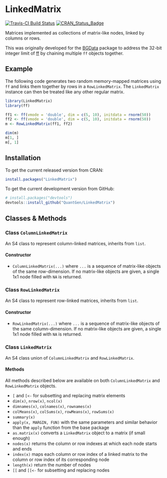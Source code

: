 LinkedMatrix
============

[![Travis-CI Build Status](https://travis-ci.org/QuantGen/LinkedMatrix.svg?branch=master)](https://travis-ci.org/QuantGen/LinkedMatrix)
[![CRAN_Status_Badge](http://www.r-pkg.org/badges/version/LinkedMatrix)](http://cran.r-project.org/package=LinkedMatrix)

Matrices implemented as collections of matrix-like nodes, linked by columns or rows.

This was originally developed for the [BGData](https://github.com/QuantGen/BGData) package to address the 32-bit integer limit of [ff](https://cran.r-project.org/web/packages/ff/index.html) by chaining multiple `ff` objects together.


Example
-------

The following code generates two random memory-mapped matrices using `ff` and links them together by rows in a `RowLinkedMatrix`. The `LinkedMatrix` instance can then be treated like any other regular matrix.

```R
library(LinkedMatrix)
library(ff)

ff1 <- ff(vmode = 'double', dim = c(5, 10), initdata = rnorm(50))
ff2 <- ff(vmode = 'double', dim = c(5, 10), initdata = rnorm(50))
m <- RowLinkedMatrix(ff1, ff2)

dim(m)
m[1, ]
m[, 1]
```


Installation
------------

To get the current released version from CRAN:

```r
install.packages("LinkedMatrix")
```

To get the current development version from GitHub:

```r
# install.packages("devtools")
devtools::install_github("QuantGen/LinkedMatrix")
```


Classes & Methods
-----------------

### Class `ColumnLinkedMatrix`

An S4 class to represent column-linked matrices, inherits from `list`.

#### Constructor

- `ColumnLinkedMatrix(...)` where `...` is a sequence of matrix-like objects of the same row-dimension. If no matrix-like objects are given, a single 1x1 node filled with `NA` is returned.

### Class `RowLinkedMatrix`

An S4 class to represent row-linked matrices, inherits from `list`.

#### Constructor

- `RowLinkedMatrix(...)` where `...` is a sequence of matrix-like objects of the same column-dimension. If no matrix-like objects are given, a single 1x1 node filled with `NA` is returned.

### Class `LinkedMatrix`

An S4 class union of `ColumnLinkedMatrix` and `RowLinkedMatrix`.

#### Methods

All methods described below are available on both `ColumnLinkedMatrix` and `RowLinkedMatrix` objects.

- `[` and `[<-` for subsetting and replacing matrix elements
- `dim(x)`, `nrow(x)`, `ncol(x)`
- `dimnames(x)`, `colnames(x)`, `rownames(x)`
- `colMeans(x)`, `colSums(x)`, `rowMeans(x)`, `rowSums(x)`
- `summary(x)`
- `apply(x, MARGIN, FUN)` with the same parameters and similar behavior than the `apply` function from the base package
- `as.matrix(x)` converts a `LinkedMatrix` object to a matrix (if small enough)
- `nodes(x)` returns the column or row indexes at which each node starts and ends
- `index(x)` maps each column or row index of a linked matrix to the column or row index of its corresponding node
- `length(x)` return the number of nodes
- `[[` and `[[<-` for subsetting and replacing nodes
